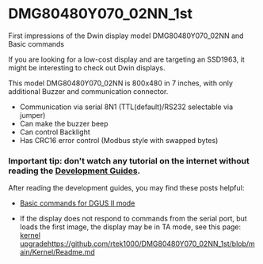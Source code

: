 # DMG80480Y070_02NN_1st
First impressions of the Dwin display model DMG80480Y070_02NN and Basic commands

If you are looking for a low-cost display and are targeting an SSD1963, it might be interesting to check out Dwin displays.

This model DMG80480Y070_02NN is 800x480 in 7 inches, with only additional Buzzer and communication connector.

- Communication via serial 8N1 (TTL(default)/RS232 selectable via jumper)
- Can make the buzzer beep
- Can control Backlight
- Has CRC16 error control (Modbus style with swapped bytes)

### Important tip: don't watch any tutorial on the internet without reading the [Development Guides](https://www.dwin-global.com/development-guide/).

After reading the development guides, you may find these posts helpful:

- [Basic commands for DGUS II mode](https://github.com/rtek1000/DMG80480Y070_02NN_1st/tree/main/Cmd#readme)

- If the display does not respond to commands from the serial port, but loads the first image, the display may be in TA mode, see this page: [kernel upgrade](https://github.com/rtek1000/DMG80480Y070_02NN_1st/blob/main/Kernel/Readme.md)https://github.com/rtek1000/DMG80480Y070_02NN_1st/blob/main/Kernel/Readme.md
